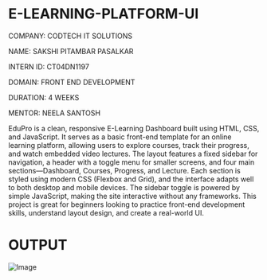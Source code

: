 # E-LEARNING-PLATFORM-UI

COMPANY: CODTECH IT SOLUTIONS

NAME: SAKSHI PITAMBAR PASALKAR

INTERN ID: CT04DN1197

DOMAIN: FRONT END DEVELOPMENT

DURATION: 4 WEEKS

MENTOR: NEELA SANTOSH

EduPro is a clean, responsive E-Learning Dashboard built using HTML, CSS, and JavaScript. It serves as a basic front-end template for an online learning platform, allowing users to explore courses, track their progress, and watch embedded video lectures. The layout features a fixed sidebar for navigation, a header with a toggle menu for smaller screens, and four main sections—Dashboard, Courses, Progress, and Lecture. Each section is styled using modern CSS (Flexbox and Grid), and the interface adapts well to both desktop and mobile devices. The sidebar toggle is powered by simple JavaScript, making the site interactive without any frameworks. This project is great for beginners looking to practice front-end development skills, understand layout design, and create a real-world UI.

# OUTPUT
![Image](https://github.com/user-attachments/assets/addd4551-9dde-44a7-8944-d24842863a80)
